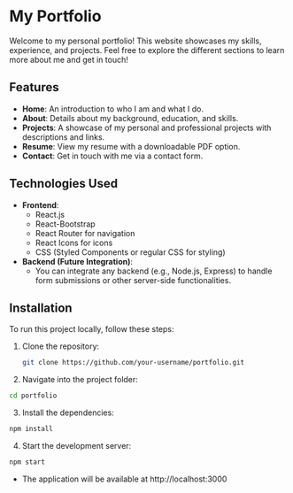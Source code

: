 # My Portfolio

Welcome to my personal portfolio! This website showcases my skills, experience, and projects. Feel free to explore the different sections to learn more about me and get in touch!

## Features

- **Home**: An introduction to who I am and what I do.
- **About**: Details about my background, education, and skills.
- **Projects**: A showcase of my personal and professional projects with descriptions and links.
- **Resume**: View my resume with a downloadable PDF option.
- **Contact**: Get in touch with me via a contact form.

## Technologies Used

- **Frontend**:
  - React.js
  - React-Bootstrap
  - React Router for navigation
  - React Icons for icons
  - CSS (Styled Components or regular CSS for styling)
- **Backend (Future Integration)**:
  - You can integrate any backend (e.g., Node.js, Express) to handle form submissions or other server-side functionalities.

## Installation

To run this project locally, follow these steps:

1. Clone the repository:

   ```bash
   git clone https://github.com/your-username/portfolio.git

   ```

2. Navigate into the project folder:

```bash
cd portfolio

```

3. Install the dependencies:

```bash
npm install
```

4. Start the development server:

```bash
npm start
```

- The application will be available at http://localhost:3000
